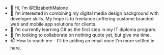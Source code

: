 - 👋 Hi, I’m @ElizabethMalone
- 👀 I’m interested in combining my digital media design background with developer skills. My hope is to freelance coffering custome branded web and mobile app solutions for clients.
- 🌱 I’m currently learning C# as the first step in my IT diploma program.
- 💞️ I’m looking to collaborate on nothing quote yet, but give me time.
- 📫 How to reach me - I'll be adding an email once I'm more settled in here.

<!---
ElizabethMalone/ElizabethMalone is a ✨ special ✨ repository because its `README.md` (this file) appears on your GitHub profile.
You can click the Preview link to take a look at your changes.
--->
